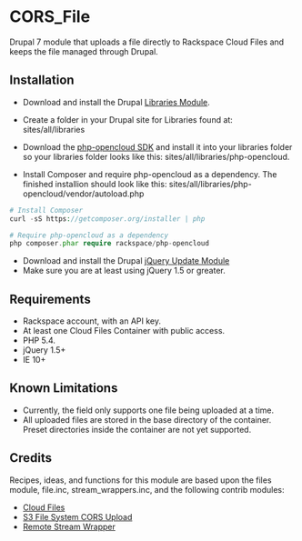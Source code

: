 # CORS_File
Drupal 7 module that uploads a file directly to Rackspace Cloud Files and keeps the file managed through Drupal.

## Installation
* Download and install the Drupal [Libraries Module](https://www.drupal.org/project/libraries).  

* Create a folder in your Drupal site for Libraries found at: sites/all/libraries

* Download the [php-opencloud SDK](http://php-opencloud.com/) and install it into your libraries folder so your libraries folder looks like this: sites/all/libraries/php-opencloud.

* Install Composer and require php-opencloud as a dependency.  The finished installion should look like this: sites/all/libraries/php-opencloud/vendor/autoload.php
```php
# Install Composer
curl -sS https://getcomposer.org/installer | php

# Require php-opencloud as a dependency
php composer.phar require rackspace/php-opencloud
```

*  Download and install the Drupal [jQuery Update Module](https://www.drupal.org/project/jquery_update)
*  Make sure you are at least using jQuery 1.5 or greater.

## Requirements
*  Rackspace account, with an API key.
*  At least one Cloud Files Container with public access.
*  PHP 5.4.
*  jQuery 1.5+
*  IE 10+

## Known Limitations
* Currently, the field only supports one file being uploaded at a time.
* All uploaded files are stored in the base directory of the container. Preset directories inside the container are not yet supported.

## Credits
Recipes, ideas, and functions for this module are based upon the files module, file.inc, stream_wrappers.inc, and the following contrib modules:
* [Cloud Files](https://www.drupal.org/project/cloud_files)
* [S3 File System CORS Upload](https://www.drupal.org/project/s3fs_cors)
* [Remote Stream Wrapper](https://www.drupal.org/project/remote_stream_wrapper)


